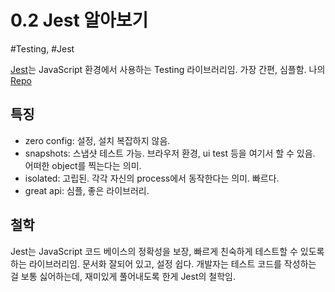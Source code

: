 # 0.2 Jest 알아보기

#Testing, #Jest

[Jest](https://jestjs.io/)는 JavaScript 환경에서 사용하는 Testing 라이브러리임. 가장 간편, 심플함. 나의 [Repo](https://github.com/pozafly/Jest-Example)

## 특징

- zero config: 설정, 설치 복잡하지 않음.
- snapshots: 스냅샷 테스트 가능. 브라우저 환경, ui test 등을 여기서 할 수 있음. 어떠한 object를 찍는다는 의미.
- isolated: 고립된. 각각 자신의 process에서 동작한다는 의미. 빠르다.
- great api: 심플, 좋은 라이브러리.

## 철학

Jest는 JavaScript 코드 베이스의 정확성을 보장, 빠르게 친숙하게 테스트할 수 있도록 하는 라이브러리임. 문서화 잘되어 있고, 설정 쉽다.
개발자는 테스트 코드를 작성하는 걸 보통 싫어하는데, 재미있게 풀어내도록 한게 Jest의 철학임.
